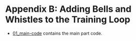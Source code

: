 # Appendix B: Adding Bells and Whistles to the Training Loop

- [01_main-code](01_main-code) contains the main part code.
